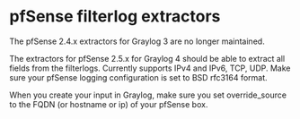 # pfSense filterlog extractors

The pfSense 2.4.x extractors for Graylog 3 are no longer maintained.

The extractors for pfSense 2.5.x for Graylog 4 should be able to extract all fields from the filterlogs. Currently supports IPv4 and IPv6, TCP, UDP.
Make sure your pfSense logging configuration is set to BSD rfc3164 format.

When you create your input in Graylog, make sure you set override_source to the FQDN (or hostname or ip) of your pfSense box.
